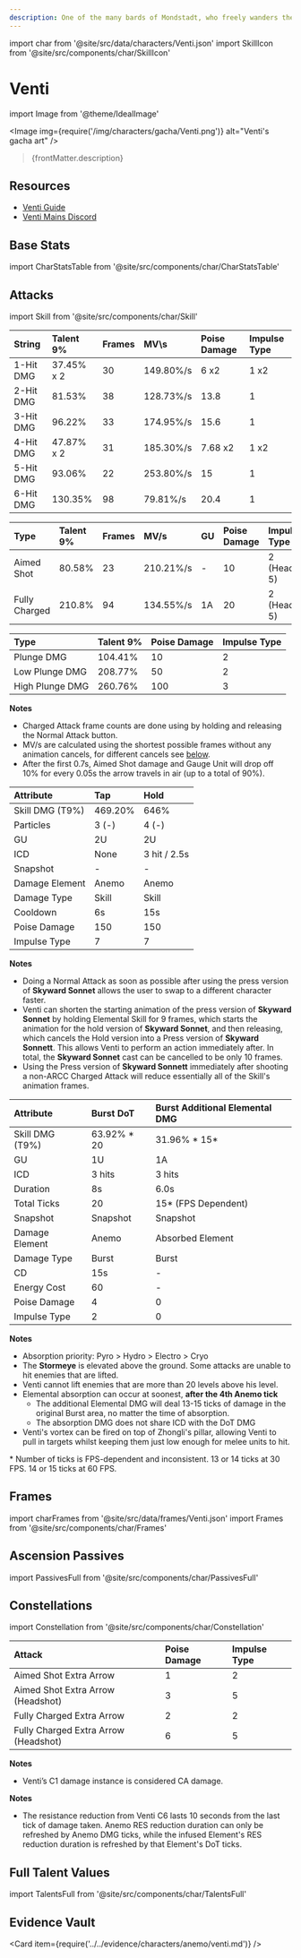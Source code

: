 ```yaml
---
description: One of the many bards of Mondstadt, who freely wanders the city's streets and alleys.
---
```


import char from '@site/src/data/characters/Venti.json'
import SkillIcon from '@site/src/components/char/SkillIcon'

# Venti

import Image from '@theme/IdealImage'

<Image img={require('/img/characters/gacha/Venti.png')} alt="Venti's gacha art" />
<blockquote>{frontMatter.description}</blockquote>

## Resources

* [Venti Guide](https://keqingmains.com/venti/)
* [Venti Mains Discord](https://discord.gg/ventimains)

## Base Stats

import CharStatsTable from '@site/src/components/char/CharStatsTable'

<CharStatsTable char={char} />

## Attacks

import Skill from '@site/src/components/char/Skill'

<Tabs>
<TabItem value='na' label='Normal Attacks'>
<SkillIcon char={char} skill='na' />
<div class='talent-columns'>
<Skill char={char} skill='na' sectionFilter='Normal Attack' />

| String    | Talent 9%  | Frames | MV\s      | Poise Damage | Impulse Type |
| :-------- | :--------- | :----- | :-------- | :----------- | :----------- |
| 1-Hit DMG | 37.45% x 2 | 30     | 149.80%/s | 6 x2         | 1 x2         |
| 2-Hit DMG | 81.53%     | 38     | 128.73%/s | 13.8         | 1            |
| 3-Hit DMG | 96.22%     | 33     | 174.95%/s | 15.6         | 1            |
| 4-Hit DMG | 47.87% x 2 | 31     | 185.30%/s | 7.68 x2      | 1 x2         |
| 5-Hit DMG | 93.06%     | 22     | 253.80%/s | 15           | 1            |
| 6-Hit DMG | 130.35%    | 98     | 79.81%/s  | 20.4         | 1            |

</div>
<div class='talent-columns'>
<Skill char={char} skill='na' sectionFilter='Charged Attack' />

| Type          | Talent 9% | Frames | MV/s      | GU  | Poise Damage | Impulse Type      |
| :------------ | :-------- | :----- | :-------- | :-- | :----------- | :---------------- |
| Aimed Shot    | 80.58%    | 23     | 210.21%/s | -   | 10           | 2 \(Headshot: 5\) |
| Fully Charged | 210.8%    | 94     | 134.55%/s | 1A  | 20           | 2 \(Headshot: 5\) |

</div>
<div class='talent-columns'>
<Skill char={char} skill='na' sectionFilter='Plunging Attack' />

| Type            | Talent 9% | Poise Damage | Impulse Type |
| :-------------- | :-------- | :----------- | :----------- |
| Plunge DMG      | 104.41%   | 10           | 2            |
| Low Plunge DMG  | 208.77%   | 50           | 2            |
| High Plunge DMG | 260.76%   | 100          | 3            |

</div>

**Notes**

* Charged Attack frame counts are done using by holding and releasing the Normal Attack button.
* MV/s are calculated using the shortest possible frames without any animation cancels, for different cancels see [below](#frames).
* After the first 0.7s, Aimed Shot damage and Gauge Unit will drop off 10% for every 0.05s the arrow travels in air \(up to a total of 90%\).

</TabItem>

<TabItem value='e' label='Skill'>
<SkillIcon char={char} skill='e' />
<div class='talent-columns'>
<Skill char={char} skill='e' />

| Attribute       | Tap     | Hold         |
| :-------------- | :------ | :----------- |
| Skill DMG (T9%) | 469.20% | 646%         |
| Particles       | 3 \(-\) | 4 \(-\)      |
| GU              | 2U      | 2U           |
| ICD             | None    | 3 hit / 2.5s |
| Snapshot        | -       | -            |
| Damage Element  | Anemo   | Anemo        |
| Damage Type     | Skill   | Skill        |
| Cooldown        | 6s      | 15s          |
| Poise Damage    | 150     | 150          |
| Impulse Type    | 7       | 7            |

</div>

**Notes**

* Doing a Normal Attack as soon as possible after using the press version of **Skyward Sonnet** allows the user to swap to a different character faster.
* Venti can shorten the starting animation of the press version of **Skyward Sonnet** by holding Elemental Skill for 9 frames, which starts the animation for the hold version of **Skyward Sonnet**, and then releasing, which cancels the Hold version into a Press version of **Skyward Sonnett**. This allows Venti to perform an action immediately after. In total, the **Skyward Sonnet** cast can be cancelled to be only 10 frames.
* Using the Press version of **Skyward Sonnett** immediately after shooting a non-ARCC Charged Attack will reduce essentially all of the Skill's animation frames.

</TabItem>

<TabItem value='q' label='Burst'>
<SkillIcon char={char} skill='q' />
<div class='talent-columns'>
<Skill char={char} skill='q'/>

| Attribute       | Burst DoT    | Burst Additional Elemental DMG |
| :-------------- | :----------- | :----------------------------- |
| Skill DMG (T9%) | 63.92% \* 20 | 31.96% \* 15\*                 |
| GU              | 1U           | 1A                             |
| ICD             | 3 hits       | 3 hits                         |
| Duration        | 8s           | 6.0s                           |
| Total Ticks     | 20           | 15\* (FPS Dependent)           |
| Snapshot        | Snapshot     | Snapshot                       |
| Damage Element  | Anemo        | Absorbed Element               |
| Damage Type     | Burst        | Burst                          |
| CD              | 15s          | -                              |
| Energy Cost     | 60           | -                              |
| Poise Damage    | 4            | 0                              |
| Impulse Type    | 2            | 0                              |

</div>

**Notes**

* Absorption priority: Pyro > Hydro > Electro > Cryo
* The **Stormeye** is elevated above the ground. Some attacks are unable to hit enemies that are lifted.
* Venti cannot lift enemies that are more than 20 levels above his level.
* Elemental absorption can occur at soonest, **after the 4th Anemo tick**
  * The additional Elemental DMG will deal 13-15 ticks of damage in the original Burst area, no matter the time of absorption.
  * The absorption DMG does not share ICD with the DoT DMG
* Venti's vortex can be fired on top of Zhongli's pillar, allowing Venti to pull in targets whilst keeping them just low enough for melee units to hit.

\* Number of ticks is FPS-dependent and inconsistent. 13 or 14 ticks at 30 FPS. 14 or 15 ticks at 60 FPS.

</TabItem>
</Tabs>

## Frames

import charFrames from '@site/src/data/frames/Venti.json'
import Frames from '@site/src/components/char/Frames'

<Frames data={charFrames} />

## Ascension Passives

import PassivesFull from '@site/src/components/char/PassivesFull'

<PassivesFull char={char} />

## Constellations

import Constellation from '@site/src/components/char/Constellation'

<Tabs>
<TabItem value='c1' label='C1'>
<Constellation char={char} constellation={1} />

| Attack                                 | Poise Damage | Impulse Type |
| :------------------------------------- | :----------- | :----------- |
| Aimed Shot Extra Arrow                 | 1            | 2            |
| Aimed Shot Extra Arrow \(Headshot\)    | 3            | 5            |
| Fully Charged Extra Arrow              | 2            | 2            |
| Fully Charged Extra Arrow \(Headshot\) | 6            | 5            |

**Notes**

* Venti’s C1 damage instance is considered CA damage.

</TabItem>

<TabItem value='c2' label='C2'>
<Constellation char={char} constellation={2} />
</TabItem>

<TabItem value='c3' label='C3'>
<Constellation char={char} constellation={3} />
</TabItem>

<TabItem value='c4' label='C4'>
<Constellation char={char} constellation={4} />
</TabItem>

<TabItem value='c5' label='C5'>
<Constellation char={char} constellation={5} />
</TabItem>

<TabItem value='c6' label='C6'>
<Constellation char={char} constellation={6} />

**Notes**

* The resistance reduction from Venti C6 lasts 10 seconds from the last tick of damage taken. Anemo RES reduction duration can only be refreshed by Anemo DMG ticks, while the infused Element's RES reduction duration is refreshed by that Element's DoT ticks.

</TabItem>
</Tabs>

## Full Talent Values

import TalentsFull from '@site/src/components/char/TalentsFull'

<TalentsFull char={char}/>

## Evidence Vault

<Card item={require('../../evidence/characters/anemo/venti.md')} />
